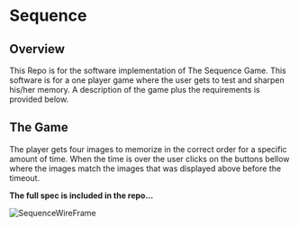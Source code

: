 # Sequence

## Overview
This Repo is for the software implementation of The Sequence
Game. This software is for a one player game where the user gets to test and sharpen his/her
memory. A description of the game plus the requirements is provided below.

## The Game
The player gets four images to memorize in the correct order for a specific amount of time. When
the time is over the user clicks on the buttons bellow where the images match the images that was displayed above before the timeout.

**The full spec is included in the repo...**

![SequenceWireFrame](https://github.com/ChavyWal/Sequence/assets/144060582/4f2b8fc0-4a8d-4467-b22a-16bd40dc14fc)
